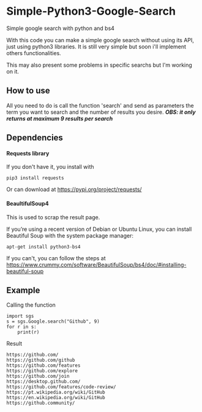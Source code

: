 # Simple-Python3-Google-Search
Simple google search with python and bs4

With this code you can make a simple google search without using its API, just using python3 libraries. It is still very simple but soon i'll implement others functionalities. 

This may also present some problems in specific searchs but I'm working on it.

## How to use

All you need to do is call the function 'search' and send as parameters the term you want to search and the number of results you desire. ***OBS: it only returns at maximum 9 results per search***

## Dependencies

#### Requests library

If you don't have it, you install with 

```
pip3 install requests
```

Or can download at https://pypi.org/project/requests/

#### BeaultifulSoup4

This is used to scrap the result page. 

If you’re using a recent version of Debian or Ubuntu Linux, you can install Beautiful Soup with the system package manager:

```
apt-get install python3-bs4
```

If you can't, you can follow the steps at https://www.crummy.com/software/BeautifulSoup/bs4/doc/#installing-beautiful-soup

## Example

Calling the function

```
import sgs
s = sgs.Google.search("Github", 9)
for r in s:
	print(r)
```

Result

```
https://github.com/
https://github.com/github
https://github.com/features
https://github.com/explore
https://github.com/join
https://desktop.github.com/
https://github.com/features/code-review/
https://pt.wikipedia.org/wiki/GitHub
https://en.wikipedia.org/wiki/GitHub
https://github.community/
```
